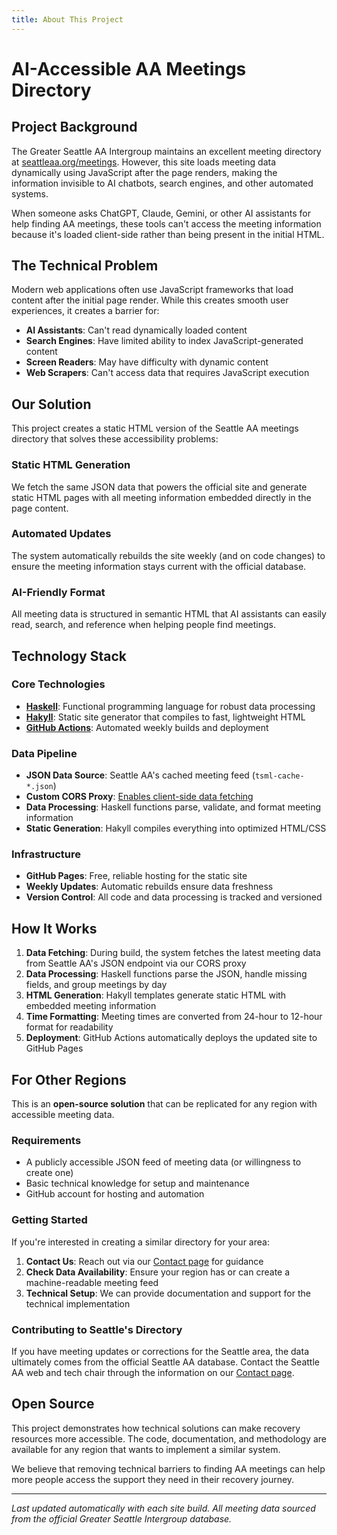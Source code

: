 ```yaml
---
title: About This Project
---
```


# AI-Accessible AA Meetings Directory

## Project Background

The Greater Seattle AA Intergroup maintains an excellent meeting directory at [seattleaa.org/meetings](https://seattleaa.org/meetings). However, this site loads meeting data dynamically using JavaScript after the page renders, making the information invisible to AI chatbots, search engines, and other automated systems.

When someone asks ChatGPT, Claude, Gemini, or other AI assistants for help finding AA meetings, these tools can't access the meeting information because it's loaded client-side rather than being present in the initial HTML.

## The Technical Problem

Modern web applications often use JavaScript frameworks that load content after the initial page render. While this creates smooth user experiences, it creates a barrier for:

- **AI Assistants**: Can't read dynamically loaded content
- **Search Engines**: Have limited ability to index JavaScript-generated content
- **Screen Readers**: May have difficulty with dynamic content
- **Web Scrapers**: Can't access data that requires JavaScript execution

## Our Solution

This project creates a static HTML version of the Seattle AA meetings directory that solves these accessibility problems:

### Static HTML Generation
We fetch the same JSON data that powers the official site and generate static HTML pages with all meeting information embedded directly in the page content.

### Automated Updates  
The system automatically rebuilds the site weekly (and on code changes) to ensure the meeting information stays current with the official database.

### AI-Friendly Format
All meeting data is structured in semantic HTML that AI assistants can easily read, search, and reference when helping people find meetings.

## Technology Stack

### Core Technologies
- **[Haskell](https://www.haskell.org/)**: Functional programming language for robust data processing
- **[Hakyll](https://jaspervdj.be/hakyll/)**: Static site generator that compiles to fast, lightweight HTML
- **[GitHub Actions](https://github.com/features/actions)**: Automated weekly builds and deployment

### Data Pipeline
- **JSON Data Source**: Seattle AA's cached meeting feed (`tsml-cache-*.json`)
- **Custom CORS Proxy**: [Enables client-side data fetching](https://hyperpolarizability.com/posts/cors-proxy.html)
- **Data Processing**: Haskell functions parse, validate, and format meeting information
- **Static Generation**: Hakyll compiles everything into optimized HTML/CSS

### Infrastructure
- **GitHub Pages**: Free, reliable hosting for the static site
- **Weekly Updates**: Automatic rebuilds ensure data freshness
- **Version Control**: All code and data processing is tracked and versioned

## How It Works

1. **Data Fetching**: During build, the system fetches the latest meeting data from Seattle AA's JSON endpoint via our CORS proxy
2. **Data Processing**: Haskell functions parse the JSON, handle missing fields, and group meetings by day
3. **HTML Generation**: Hakyll templates generate static HTML with embedded meeting information
4. **Time Formatting**: Meeting times are converted from 24-hour to 12-hour format for readability  
5. **Deployment**: GitHub Actions automatically deploys the updated site to GitHub Pages

## For Other Regions

This is an **open-source solution** that can be replicated for any region with accessible meeting data.

### Requirements
- A publicly accessible JSON feed of meeting data (or willingness to create one)
- Basic technical knowledge for setup and maintenance
- GitHub account for hosting and automation

### Getting Started
If you're interested in creating a similar directory for your area:

1. **Contact Us**: Reach out via our [Contact page](/contact.html) for guidance
2. **Check Data Availability**: Ensure your region has or can create a machine-readable meeting feed
3. **Technical Setup**: We can provide documentation and support for the technical implementation

### Contributing to Seattle's Directory
If you have meeting updates or corrections for the Seattle area, the data ultimately comes from the official Seattle AA database. Contact the Seattle AA web and tech chair through the information on our [Contact page](/contact.html).

## Open Source

This project demonstrates how technical solutions can make recovery resources more accessible. The code, documentation, and methodology are available for any region that wants to implement a similar system.

We believe that removing technical barriers to finding AA meetings can help more people access the support they need in their recovery journey.

---

*Last updated automatically with each site build. All meeting data sourced from the official Greater Seattle Intergroup database.*